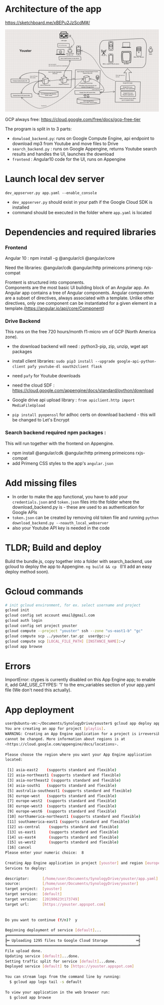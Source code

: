 # Architecture of the app
https://sketchboard.me/xBEPu2JzScdM#/


![Architecture](youster.png)


GCP always free:
https://cloud.google.com/free/docs/gcp-free-tier

The program is split in to 3 parts:
- `donwload_backend.py`: runs on Google Compute Engine, api endpoint to download mp3 from Youtube and move files to Drive
- `search_backend.py` : runs on Google Appengine, returns Youtube search results and handles the UI, launches the download  
- `frontend` : Angular10 code for the UI, runs on Appengine 

# Launch local dev server
`dev_appserver.py app.yaml --enable_console`

- `dev_appserver.py` should exist in your path if the Google Cloud SDK is installed
- command should be executed in the folder where `app.yaml` is located

# Dependencies and required libraries 

### Frontend

Angular 10 :
npm install -g @angular/cli @angular/core

Need the libraries:
@angular/cdk @angular/http primeicons primeng rxjs-compat

Frontent is structured into components.  
Components are the most basic UI building block of an Angular app. An Angular app contains a tree of Angular components. Angular components are a subset of directives, always associated with a template. Unlike other directives, only one component can be instantiated for a given element in a template.(https://angular.io/api/core/Component)

### Drive Backend

This runs on the free 720 hours/month f1-micro vm of GCP (North America zone).

- the download backend will need : python3-pip, zip, unzip, wget apt packages
- install client libraries: `sudo pip3 install --upgrade google-api-python-client pafy youtube-dl oauth2client flask`
- need `pafy` for Youtube downloads

- need the cloud SDF : https://cloud.google.com/appengine/docs/standard/python/download
- Google drive api upload library : `from apiclient.http import MediaFileUpload`
- `pip install pyopenssl` for adhoc certs on download backend - this will be changed to Let's Encrypt

### Search backend required npm packages :

This will run together with the frontend on Appengine.

- npm install @angular/cdk @angular/http primeng primeicons rxjs-compat
- add Primeng CSS styles to the app's `angular.json`


# Add missing files
- In order to make the app functional, you have to add your `credentials.json` and `token.json` files into the folder where the download_backend.py is - these are used to as authentication for Google APIs 
- `token.json` can be created by removing old token file and running `python download_backend.py --noauth_local_webserver`
- also your Youtube API key is needed in the code


# TLDR; Build and deploy

Build the bundle.js, copy together into a folder with search_backend, use gcloud to deploy the app to Appengine.
`ng build && cp `
(I'll add an easy deploy method soon).

# Gcloud commands

```bash
# init gcloud environment, for ex. select username and project
gcloud init
gcloud config set account email@gmail.com
gcloud auth login
gcloud config set project youster
gcloud compute --project "youster" ssh --zone "us-east1-b" "gc"
gcloud compute scp ../youster.tar.gz  user@gc:~/
gcloud compute scp [LOCAL_FILE_PATH] [INSTANCE_NAME]:~/
gcloud app browse

```




# Errors

ImportError: ctypes is currently disabled on this App Engine app; to enable it, add GAE_USE_CTYPES: '1' to the env_variables section of your app.yaml file (We don't need this actually).

# App deployment

```bash
user@ubuntu-vm:~/Documents/SynologyDrive/youster$ gcloud app deploy app.yaml 
You are creating an app for project [playlis].
WARNING: Creating an App Engine application for a project is irreversible and the region
cannot be changed. More information about regions is at
<https://cloud.google.com/appengine/docs/locations>.

Please choose the region where you want your App Engine application 
located:

 [1] asia-east2    (supports standard and flexible)
 [2] asia-northeast1 (supports standard and flexible)
 [3] asia-northeast2 (supports standard and flexible)
 [4] asia-south1   (supports standard and flexible)
 [5] australia-southeast1 (supports standard and flexible)
 [6] europe-west   (supports standard and flexible)
 [7] europe-west2  (supports standard and flexible)
 [8] europe-west3  (supports standard and flexible)
 [9] europe-west6  (supports standard and flexible)
 [10] northamerica-northeast1 (supports standard and flexible)
 [11] southamerica-east1 (supports standard and flexible)
 [12] us-central    (supports standard and flexible)
 [13] us-east1      (supports standard and flexible)
 [14] us-east4      (supports standard and flexible)
 [15] us-west2      (supports standard and flexible)
 [16] cancel
Please enter your numeric choice:  8

Creating App Engine application in project [youster] and region [europe-west3]....done.                                                         
Services to deploy:

descriptor:      [/home/user/Documents/SynologyDrive/youster/app.yaml]
source:          [/home/user/Documents/SynologyDrive/youster]
target project:  [youster]
target service:  [default]
target version:  [20190623t173749]
target url:      [https://youster.appspot.com]


Do you want to continue (Y/n)?  y

Beginning deployment of service [default]...
╔════════════════════════════════════════════════════════════╗
╠═ Uploading 1295 files to Google Cloud Storage             ═╣
╚════════════════════════════════════════════════════════════╝
File upload done.
Updating service [default]...done.                                                                                                              
Setting traffic split for service [default]...done.                                                                                             
Deployed service [default] to [https://youster.appspot.com]

You can stream logs from the command line by running:
  $ gcloud app logs tail -s default

To view your application in the web browser run:
  $ gcloud app browse
```

